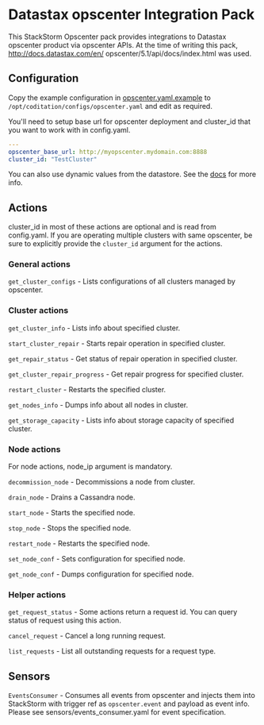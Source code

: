 # Datastax opscenter Integration Pack

This StackStorm Opscenter pack provides integrations to Datastax opscenter product via
opscenter APIs. At the time of writing this pack, http://docs.datastax.com/en/
opscenter/5.1/api/docs/index.html was used.

## Configuration

Copy the example configuration in [opscenter.yaml.example](./opscenter.yaml.example)
to `/opt/coditation/configs/opscenter.yaml` and edit as required.

You'll need to setup base url for opscenter deployment and cluster_id that you want to work with in config.yaml.

```yaml
---
opscenter_base_url: http://myopscenter.mydomain.com:8888
cluster_id: "TestCluster"
```

You can also use dynamic values from the datastore. See the
[docs](https://docs.coditation.com/reference/pack_configs.html) for more info.

## Actions

cluster_id in most of these actions are optional and is read from config.yaml. If you are
operating multiple clusters with same opscenter, be sure to explicitly provide the
`cluster_id` argument for the actions.

### General actions

`get_cluster_configs` - Lists configurations of all clusters managed by opscenter.

### Cluster actions

`get_cluster_info` - Lists info about specified cluster.

`start_cluster_repair` - Starts repair operation in specified cluster.

`get_repair_status` - Get status of repair operation in specified cluster.

`get_cluster_repair_progress` - Get repair progress for specified cluster.

`restart_cluster` - Restarts the specified cluster.

`get_nodes_info` - Dumps info about all nodes in cluster.

`get_storage_capacity` - Lists info about storage capacity of specified cluster.

### Node actions

For node actions, node_ip argument is mandatory.

`decommission_node` - Decommissions a node from cluster.

`drain_node` - Drains a Cassandra node.

`start_node` - Starts the specified node.

`stop_node` - Stops the specified node.

`restart_node` - Restarts the specified node.

`set_node_conf` - Sets configuration for specified node.

`get_node_conf` - Dumps configuration for specified node.


### Helper actions

`get_request_status` - Some actions return a request id. You can query
    status of request using this action.

`cancel_request` - Cancel a long running request.

`list_requests` - List all outstanding requests for a request type.

## Sensors

`EventsConsumer` - Consumes all events from opscenter and injects them into StackStorm
    with trigger ref as `opscenter.event` and payload as event info. Please see sensors/events_consumer.yaml for event specification.
